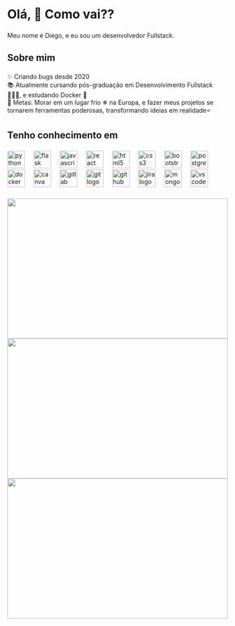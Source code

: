 <h1 align="left">Olá, 👋 Como vai??</h1>

###

<p align="left">Meu nome é Diego, e eu sou um desenvolvedor Fullstack.</p>

###

<h2 align="left">Sobre mim</h2>

###

<p align="left">✨ Criando bugs desde 2020<br>📚 Atualmente cursando pós-graduação em Desenvolvimento Fullstack 👨🏽‍💻, e estudando Docker 🐳<br>🎯 Metas: Morar em um lugar frio ❄ na Europa, e fazer meus projetos se tornarem ferramentas poderosas, transformando ideias em realidade⭐</p>

###

<h2 align="left">Tenho conhecimento em</h2>

###

<div align="left">
  <img src="https://cdn.jsdelivr.net/gh/devicons/devicon/icons/python/python-original.svg" height="40" alt="python logo"  />
  <img width="12" />
  <img src="https://cdn.jsdelivr.net/gh/devicons/devicon/icons/flask/flask-original.svg" height="40" alt="flask logo"  />
  <img width="12" />
  <img src="https://cdn.jsdelivr.net/gh/devicons/devicon/icons/javascript/javascript-original.svg" height="40" alt="javascript logo"  />
  <img width="12" />
  <img src="https://cdn.jsdelivr.net/gh/devicons/devicon/icons/react/react-original.svg" height="40" alt="react logo"  />
  <img width="12" />
  <img src="https://cdn.jsdelivr.net/gh/devicons/devicon/icons/html5/html5-original.svg" height="40" alt="html5 logo"  />
  <img width="12" />
  <img src="https://cdn.jsdelivr.net/gh/devicons/devicon/icons/css3/css3-original.svg" height="40" alt="css3 logo"  />
  <img width="12" />
  <img src="https://cdn.jsdelivr.net/gh/devicons/devicon/icons/bootstrap/bootstrap-original.svg" height="40" alt="bootstrap logo"  />
  <img width="12" />
  <img src="https://cdn.jsdelivr.net/gh/devicons/devicon/icons/postgresql/postgresql-original.svg" height="40" alt="postgresql logo"  />
  <img width="12" />
  <img src="https://cdn.jsdelivr.net/gh/devicons/devicon/icons/docker/docker-original.svg" height="40" alt="docker logo"  />
  <img width="12" />
  <img src="https://cdn.jsdelivr.net/gh/devicons/devicon/icons/canva/canva-original.svg" height="40" alt="canva logo"  />
  <img width="12" />
  <img src="https://cdn.jsdelivr.net/gh/devicons/devicon/icons/gitlab/gitlab-original.svg" height="40" alt="gitlab logo"  />
  <img width="12" />
  <img src="https://cdn.jsdelivr.net/gh/devicons/devicon/icons/git/git-original.svg" height="40" alt="git logo"  />
  <img width="12" />
  <img src="https://cdn.jsdelivr.net/gh/devicons/devicon/icons/github/github-original.svg" height="40" alt="github logo"  />
  <img width="12" />
  <img src="https://cdn.jsdelivr.net/gh/devicons/devicon/icons/jira/jira-original.svg" height="40" alt="jira logo"  />
  <img width="12" />
  <img src="https://cdn.jsdelivr.net/gh/devicons/devicon/icons/mongodb/mongodb-original.svg" height="40" alt="mongodb logo"  />
  <img width="12" />
  <img src="https://cdn.jsdelivr.net/gh/devicons/devicon/icons/vscode/vscode-original.svg" height="40" alt="vscode logo"  />
</div>

###
<div class="d-flex flex-column">
  <img src="https://media2.giphy.com/media/v1.Y2lkPTc5MGI3NjExdTltdjJ5b3l4N253Z3lvcjcxbjFiaDBjaGc4c3MwMmJjMDAxamE5YSZlcD12MV9pbnRlcm5hbF9naWZfYnlfaWQmY3Q9Zw/NaDfUq0PoLm7UAtUu1/giphy.gif" style="height: 320px; width: 100%;" />
  <img src="https://media3.giphy.com/media/v1.Y2lkPTc5MGI3NjExZG54ZTMyZXBydmViYzQxdXp6d3A4bnc1YXdnZ280YjBlb3dpYmNzNSZlcD12MV9pbnRlcm5hbF9naWZfYnlfaWQmY3Q9Zw/gbRDUNwPte5sD83PK8/giphy.gif" style="height: 320px; width: 100%;" />
  <img src="https://media3.giphy.com/media/v1.Y2lkPTc5MGI3NjExdDgyY29ydXNqZDI1a2Y5czBncHo5dnp2azZsY3V0enh5Zjk5aGIxeSZlcD12MV9pbnRlcm5hbF9naWZfYnlfaWQmY3Q9Zw/kIGGOdvMaMjGE/giphy.gif" style="height: 320px; width: 100%;" />
</div>

  
      
  
  
      
  


  



###
